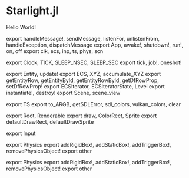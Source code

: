 # Starlight.jl

Hello World!

export handleMessage!, sendMessage, listenFor, unlistenFrom, handleException, dispatchMessage
export App, awake!, shutdown!, run!, on, off
export clk, ecs, inp, ts, phys, scn

export Clock, TICK, SLEEP_NSEC, SLEEP_SEC
export tick, job!, oneshot!

export Entity, update!
export ECS, XYZ, accumulate_XYZ
export getEntityRow, getEntityById, getEntityRowById, getDfRowProp, setDfRowProp!
export ECSIterator, ECSIteratorState, Level
export instantiate!, destroy!
export Scene, scene_view

export TS
export to_ARGB, getSDLError, sdl_colors, vulkan_colors, clear

export Root, Renderable
export draw, ColorRect, Sprite
export defaultDrawRect, defaultDrawSprite

export Input

export Physics
export addRigidBox!, addStaticBox!, addTriggerBox!, removePhysicsObject!
export other

export Physics
export addRigidBox!, addStaticBox!, addTriggerBox!, removePhysicsObject!
export other